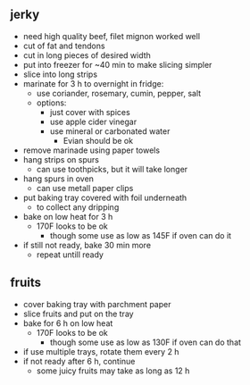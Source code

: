 ## jerky

- need high quality beef, filet mignon worked well
- cut of fat and tendons
- cut in long pieces of desired width
- put into freezer for ~40 min to make slicing simpler
- slice into long strips
- marinate for 3 h to overnight in fridge:
  - use coriander, rosemary, cumin, pepper, salt
  - options:
    - just cover with spices
    - use apple cider vinegar
    - use mineral or carbonated water
      - Evian should be ok
- remove marinade using paper towels
- hang strips on spurs
  - can use toothpicks, but it will take longer
- hang spurs in oven
  - can use metall paper clips
- put baking tray covered with foil underneath
  - to collect any dripping
- bake on low heat for 3 h
  - 170F looks to be ok
    - though some use as low as 145F if oven can do it
- if still not ready, bake 30 min more
  - repeat untill ready

## fruits

- cover baking tray with parchment paper
- slice fruits and put on the tray
- bake for 6 h on low heat
  - 170F looks to be ok
    - though some use as low as 130F if oven can do that
- if use multiple trays, rotate them every 2 h
- if not ready after 6 h, continue
  - some juicy fruits may take as long as 12 h
